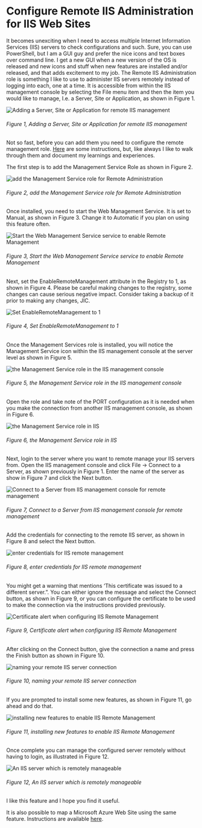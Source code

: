 # Configure Remote IIS Administration for IIS Web Sites

It becomes unexciting when I need to access multiple Internet Information Services (IIS) servers to check configurations and such. Sure, you can use PowerShell, but I am a GUI guy and prefer the nice icons and text boxes over command line. I get a new GUI when a new version of the OS is released and new icons and stuff when new features are installed and/or released, and that adds excitement to my job. The Remote IIS Administration role is something I like to use to administer IIS servers remotely instead of logging into each, one at a time. It is accessible from within the IIS management console by selecting the File menu item and then the item you would like to manage, I.e. a Server, Site or Application, as shown in Figure 1.

![Adding a Server, Site or Application for remote IIS management][FIGURE1]
###### Figure 1, Adding a Server, Site or Application for remote IIS management

Not so fast, before you can add them you need to configure the remote management role.  [Here][LINK1] are some instructions, but, like always I like to walk through them and document my learnings and experiences.

The first step is to add the Management Service Role as shown in Figure 2.

![add the Management Service role for Remote Administration][FIGURE2]
###### Figure 2, add the Management Service role for Remote Administration

Once installed, you need to start the Web Management Service.  It is set to Manual, as shown in Figure 3.  Change it to Automatic if you plan on using this feature often.

![Start the Web Management Service service to enable Remote Management][FIGURE3]
###### Figure 3, Start the Web Management Service service to enable Remote Management

Next, set the EnableRemoteManagement attribute in the Registry to 1, as shown in Figure 4.  Please be careful making changes to the registry, some changes can cause serious negative impact.  Consider taking a backup of it prior to making any changes, JIC.

![Set EnableRemoteManagement to 1][FIGURE4]
###### Figure 4, Set EnableRemoteManagement to 1

Once the Management Services role is installed, you will notice the Management Service icon within the IIS management console at the server level as shown in Figure 5.

![the Management Service role in the IIS management console][FIGURE5]
###### Figure 5, the Management Service role in the IIS management console

Open the role and take note of the PORT configuration as it is needed when you make the connection from another IIS management console, as shown in Figure 6.

![the Management Service role in IIS][FIGURE6]
###### Figure 6, the Management Service role in IIS

Next, login to the server where you want to remote manage your IIS servers from.  Open the IIS management console and click File -> Connect to a Server, as shown previously in Figure 1.  Enter the name of the server as show in Figure 7 and click the Next button.

![Connect to a Server from IIS management console for remote management][FIGURE7]
###### Figure 7, Connect to a Server from IIS management console for remote management

Add the credentials for connecting to the remote IIS server, as shown in Figure 8 and select the Next button.

![enter credentials for IIS remote management][FIGURE8]
###### Figure 8, enter credentials for IIS remote management

You might get a warning that mentions ‘This certificate was issued to a different server.”.  You can either ignore the message and select the Connect button, as shown in Figure 9, or you can configure the certificate to be used to make the connection via the instructions provided previously.

![Certificate alert when configuring IIS Remote Management][FIGURE9]
###### Figure 9, Certificate alert when configuring IIS Remote Management

After clicking on the Connect button, give the connection a name and press the Finish button as shown in Figure 10.

![naming your remote IIS server connection][FIGURE10]
###### Figure 10, naming your remote IIS server connection

If you are prompted to install some new features, as shown in Figure 11, go ahead and do that.

![installing new features to enable IIS Remote Management][FIGURE11]
###### Figure 11, installing new features to enable IIS Remote Management

Once complete you can manage the configured server remotely without having to login, as illustrated in Figure 12.

![An IIS server which is remotely manageable][FIGURE12]
###### Figure 12, An IIS server which is remotely manageable

I like this feature and I hope you find it useful.

It is also possible to map a Microsoft Azure Web Site using the same feature.  Instructions are available [here][LINK2].

[FIGURE1]: ../images/2014/msdn-0413.png "Figure 1, Adding a Server, Site or Application for remote IIS management"
[FIGURE2]: ../images/2014/msdn-0414.png "Figure 2, add the Management Service role for Remote Administration"
[FIGURE3]: ../images/2014/msdn-0415.png "Figure 3, Start the Web Management Service service to enable Remote Management"
[FIGURE4]: ../images/2014/msdn-0416.png "Figure 4, Set EnableRemoteManagement to 1"
[FIGURE5]: ../images/2014/msdn-0417.png "Figure 5, the Management Service role in the IIS management console"
[FIGURE6]: ../images/2014/msdn-0418.png "Figure 6, the Management Service role in IIS"
[FIGURE7]: ../images/2014/msdn-0419.png "Figure 7, Connect to a Server from IIS management console for remote management"
[FIGURE8]: ../images/2014/msdn-0420.png "Figure 8, enter credentials for IIS remote management"
[FIGURE9]: ../images/2014/msdn-0421.png "Figure 9, Certificate alert when configuring IIS Remote Management"
[FIGURE10]: ../images/2014/msdn-0422.png "Figure 10, naming your remote IIS server connection"
[FIGURE11]: ../images/2014/msdn-0423.png "Figure 11, installing new features to enable IIS Remote Management"
[FIGURE12]: ../images/2014/msdn-0424.png "Figure 12, An IIS server which is remotely manageable"

[LINK1]: http://www.iis.net/learn/manage/remote-administration/remote-administration-for-iis-manager
[LINK2]: 2014-08-configure-remote-iis-administration-for-microsoft-azure-web-sites.md
